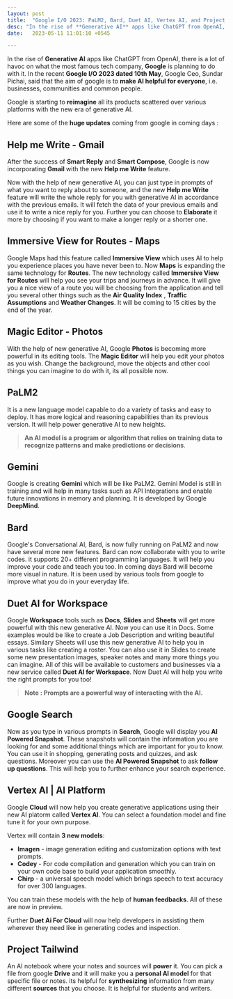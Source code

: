 ```yaml
---
layout: post
title:  "Google I/O 2023: PaLM2, Bard, Duet AI, Vertex AI, and Project Tailwind"
desc: "In the rise of **Generative AI** apps like ChatGPT from OpenAI, there is a lot of havoc on what the most famous tech company, **Google** is planning to do with it. In the recent **Google I/O 2023 dated 10th May**, Google Ceo, Sundar Pichai, said that the aim of google is to **make AI helpful for everyone**, i.e. businesses, communities and common people."
date:   2023-05-11 11:01:10 +0545

---
```







In the rise of **Generative AI** apps like ChatGPT from OpenAI, there is a lot of havoc on what the most famous tech company, **Google** is planning to do with it. In the recent **Google I/O 2023 dated 10th May**, Google Ceo, Sundar Pichai, said that the aim of google is to **make AI helpful for everyone**, i.e. businesses, communities and common people.

Google is starting to **reimagine** all its products scattered over various platforms with the new era of generative AI.

Here are some of the **huge updates** coming from google in coming days :

## Help me Write  - Gmail
After the success of **Smart Reply** and **Smart Compose**, Google is now incorporating **Gmail** with the new **Help me Write** feature.

Now with the help of new generative AI, you can just type in prompts of what you want to reply about to someone, and the new **Help me Write** feature will write the whole reply for you with generative AI in accordance with the previous emails. It will fetch the data of your previous emails and use it to write a nice reply for you. Further you can choose to **Elaborate** it more by choosing if you want to make a longer reply or a shorter one.

## Immersive View for Routes  - Maps
Google Maps had this feature called **Immersive View** which uses AI to help you experience places you have never been to. Now **Maps** is expanding the same technology for **Routes**. The new technology called **Immersive View for Routes** will help you see your trips and journeys in advance. It will give you a nice view of a route you will be choosing from the application and tell you several other things such as the **Air Quality Index** , **Traffic Assumptions** and **Weather Changes**. It will be coming to 15 cities by the end of the year.


## Magic Editor - Photos
With the help of new generative AI, Google **Photos** is becoming more powerful in its editing tools. The **Magic Editor** will help you edit your photos as you wish. Change the background, move the objects and other cool things you can imagine to do with it, its all possible now.

## PaLM2 
It is a new language model capable to do a variety of tasks and easy to deploy. It has more logical and reasoning capabilities than its previous version. It will help power generative AI to new heights.

>**An AI model is a program or algorithm that relies on training data to recognize patterns and make predictions or decisions**.

## Gemini 
Google is creating **Gemini** which will be like PaLM2. Gemini Model is still in training and will help in many tasks such as API Integrations and enable future innovations in memory and planning. It is developed by Google **DeepMind**.

## Bard
Google's Conversational AI, Bard,  is now fully running on PaLM2 and now have several more new features. Bard can now collaborate with you to write codes. it supports 20+ different programming languages. It will help you improve your code and teach you too. In coming days Bard will become more visual in nature. It is been used by various tools from google to improve what you do in your everyday life.

## Duet AI for Workspace
Google **Workspace** tools such as **Docs**, **Slides** and **Sheets** will get more powerful with this new generative AI. Now you can use it in Docs. Some examples would be like to create a Job Description and writing beautiful essays. Similary Sheets will use this new generative AI to help you in various tasks like creating a roster. You can also use it in Slides to create some new presentation images, speaker notes and many more things you can imagine. All of this will be available to customers and businesses via a new service called **Duet AI for Workspace**.  Now Duet AI will help you write the right prompts for you too!

> **Note : Prompts are a powerful way of interacting with the AI.**

## Google Search
Now as you type in various prompts in **Search**, Google will display you **AI Powered Snapshot**. These snapshots will contain the information you are looking for and some additional things which are important for you to know.  You can use it in shopping, generating posts and quizzes, and ask questions. Moreover you can use the  **AI Powered Snapshot** to ask **follow up questions**. This will help you to further enhance your search experience. 


## Vertex AI | AI Platform
Google **Cloud** will now help you create generative applications using their new AI platorm called **Vertex AI**. You can select a foundation model and fine tune it for your own purpose. 

Vertex will contain **3 new models**:
- **Imagen** - image generation editing and customization options with text 			     prompts.
- **Codey** - For code compilation and generation which you can train on your own code base to build your application smoothly.
- **Chirp** - a universal speech model which brings speech to text accuracy for over 300 languages.

You can train these models with the help of **human feedbacks**. All of these are now in preview.

Further **Duet Ai For Cloud** will now help developers in assisting them wherever they need like in generating codes and inspection.

## Project Tailwind
An AI notebook where your notes and sources will **power** it. You can pick a file from google **Drive** and it will make you a **personal AI model** for that specific file or notes. its helpful for **synthesizing** information from many different **sources** that you choose. It is helpful for students and writers.

